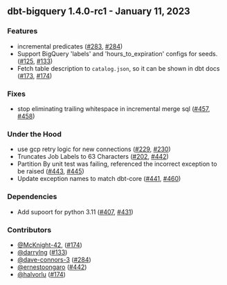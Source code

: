 ## dbt-bigquery 1.4.0-rc1 - January 11, 2023
### Features
- incremental predicates ([#283](https://github.com/dbt-labs/dbt-bigquery/issues/283), [#284](https://github.com/dbt-labs/dbt-bigquery/pull/284))
- Support BigQuery 'labels' and 'hours_to_expiration' configs for seeds. ([#125](https://github.com/dbt-labs/dbt-bigquery/issues/125), [#133](https://github.com/dbt-labs/dbt-bigquery/pull/133))
- Fetch table description to `catalog.json`, so it can be shown in dbt docs ([#173](https://github.com/dbt-labs/dbt-bigquery/issues/173), [#174](https://github.com/dbt-labs/dbt-bigquery/pull/174))
### Fixes
- stop eliminating trailing whitespace in incremental merge sql ([#457](https://github.com/dbt-labs/dbt-bigquery/issues/457), [#458](https://github.com/dbt-labs/dbt-bigquery/pull/458))
### Under the Hood
- use gcp retry logic for new connections ([#229](https://github.com/dbt-labs/dbt-bigquery/issues/229), [#230](https://github.com/dbt-labs/dbt-bigquery/pull/230))
- Truncates Job Labels to 63 Characters ([#202](https://github.com/dbt-labs/dbt-bigquery/issues/202), [#442](https://github.com/dbt-labs/dbt-bigquery/pull/442))
- Partition By unit test was failing, referenced the incorrect exception to be raised ([#443](https://github.com/dbt-labs/dbt-bigquery/issues/443), [#445](https://github.com/dbt-labs/dbt-bigquery/pull/445))
- Update exception names to match dbt-core ([#441](https://github.com/dbt-labs/dbt-bigquery/issues/441), [#460](https://github.com/dbt-labs/dbt-bigquery/pull/460))
### Dependencies
- Add supoort for python 3.11 ([#407](https://github.com/dbt-labs/dbt-bigquery/issues/407), [#431](https://github.com/dbt-labs/dbt-bigquery/pull/431))

### Contributors
- [@McKnight-42,](https://github.com/McKnight-42,) ([#174](https://github.com/dbt-labs/dbt-bigquery/pull/174))
- [@darrylng](https://github.com/darrylng) ([#133](https://github.com/dbt-labs/dbt-bigquery/pull/133))
- [@dave-connors-3](https://github.com/dave-connors-3) ([#284](https://github.com/dbt-labs/dbt-bigquery/pull/284))
- [@ernestoongaro](https://github.com/ernestoongaro) ([#442](https://github.com/dbt-labs/dbt-bigquery/pull/442))
- [@halvorlu](https://github.com/halvorlu) ([#174](https://github.com/dbt-labs/dbt-bigquery/pull/174))
